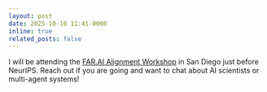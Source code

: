 ```yaml
---
layout: post
date: 2025-10-10 11:41-0000
inline: true
related_posts: false
---
```


I will be attending the [FAR.AI Alignment Workshop](https://www.far.ai/events/event-list/san-diego-alignment-workshop) in San Diego just before NeurIPS. Reach out if you are going and want to chat about AI scientists or multi-agent systems!
